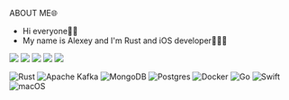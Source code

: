 ABOUT ME🌐

- Hi everyone👋🏽
- My name is Alexey and I'm Rust and iOS developer👨🏽‍💻

![](https://github-profile-summary-cards.vercel.app/api/cards/profile-details?username=azarenkov&theme=buefy)
![](https://github-profile-summary-cards.vercel.app/api/cards/most-commit-language?username=azarenkov&theme=buefy)
![](https://github-profile-summary-cards.vercel.app/api/cards/repos-per-language?username=azarenkov&theme=buefy)
![](https://github-profile-summary-cards.vercel.app/api/cards/stats?username=azarenkov&theme=buefy)
![](https://github-profile-summary-cards.vercel.app/api/cards/productive-time?username=azarenkov&theme=buefy)

![Rust](https://img.shields.io/badge/rust-%23000000.svg?style=for-the-badge&logo=rust&logoColor=blue)
![Apache Kafka](https://img.shields.io/badge/Apache%20Kafka-000?style=for-the-badge&logo=apachekafka)
![MongoDB](https://img.shields.io/badge/MongoDB-%234ea94b.svg?style=for-the-badge&logo=mongodb&logoColor=white)
![Postgres](https://img.shields.io/badge/postgres-%23316192.svg?style=for-the-badge&logo=postgresql&logoColor=white)
![Docker](https://img.shields.io/badge/docker-%230db7ed.svg?style=for-the-badge&logo=docker&logoColor=white)
![Go](https://img.shields.io/badge/go-%2300ADD8.svg?style=for-the-badge&logo=go&logoColor=white)
![Swift](https://img.shields.io/badge/swift-F54A2A?style=for-the-badge&logo=swift&logoColor=white)
![macOS](https://img.shields.io/badge/mac%20os-000000?style=for-the-badge&logo=macos&logoColor=F0F0F0)
